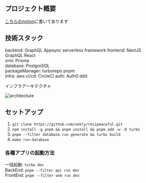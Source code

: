 ## プロジェクト概要

[こちらのnotion](https://www.notion.so/PJT-e5bcfbfabfc448b18149fc43d223340b?pvs=4)に書いてあります

## 技術スタック

backend: GraphQL Appsync serverless framework
frontend: NextJS GraphQL React  
orm: Prisma  
database: PostgreSQL  
packageManager: turborepo pnpm  
infra: aws
ci/cd: CircleCI
auth: Auth0
ddd

インフラアーキテクチャ

![architecture](https://github.com/unkly/recipeaceful/assets/105118423/17032a26-6cb1-4dca-ae10-591e7835354e)

## セットアップ

1. `git clone https://github.com/unkly/recipeaceful.git`
2. `npm install -g pnpm && pnpm install && pnpm add -w -D turbo`
3. `pnpm --filter database run generate && turbo build`
4. `make run-database`

### 各種アプリの起動方法

一括起動: `turbo dev`  
BackEnd: `pnpm --filter api run dev`  
FrontEnd: `pnpm --filter web run dev`
